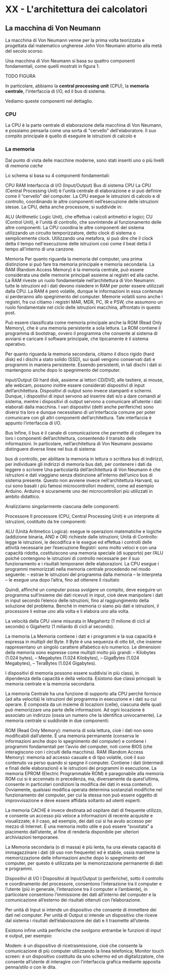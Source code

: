 # XX - L'architettura dei calcolatori

## La macchina di Von Neumann

La macchina di Von Neumann venne per la prima volta teorizzata e progettata dal matematico ungherese John Von Neumann attorno alla metà del secolo scorso.

Una macchina di Von Neumann si basa su quattro componenti fondamentali, come quelli mostrati in figura 1.

TODO FIGURA

In particolare, abbiamo la **central processing unit** (CPU), la **memoria centrale**, l'interfaccia di I/O, ed il bus di sistema.

Vediamo queste componenti nel dettaglio.

### CPU

La CPU è la parte centrale di elaborazione della macchina di Von Neumann, e possiamo pensarla come una sorta di "cervello" dell'elaboratore. Il suo compito principale è quello di eseguire le istruzioni di calcolo e 

### La memoria

Dal punto di vista delle macchine moderne, sono stati inseriti uno o più livelli di *memoria cache*

Lo schema si basa su 4 componenti fondamentali:

CPU
RAM
Interfaccia di I/O (Input/Output)
Bus di sistema
CPU
La CPU (Central Processing Unit) è l'unità centrale di elaborazione e si può definire come il “cervello” del computer. La CPU esegue le istruzioni di calcolo e di controllo, coordinando le altre componenti nell’esecuzione delle istruzioni stesse. La CPU, detta anche processore, si suddivide in:

ALU (Arithmetic Logic Unit), che effettua i calcoli aritmetici e logici;
CU (Control Unit), è l'unità di controllo, che sovrintende al funzionamento delle altre componenti.
La CPU coordina le altre componenti del sistema utilizzando un circuito temporizzatore, detto clock di sistema o semplicemente clock. Utilizzando una metafora, si può dire che il clock detta il tempo nell'esecuzione delle istruzioni così come il beat detta il tempo all'interno di una canzone.

Memoria
Per quanto riguarda la memoria del computer, una prima distinzione si può fare tra memoria principale e memoria secondaria. La RAM (Random Access Memory) è la memoria centrale, può essere considerata una delle memorie principali assieme ai registri ed alla cache. La RAM riveste un ruolo fondamentale nell’architettura di Von Neumann: tutte le istruzioni ed i dati devono risiedere in RAM per poter essere utilizzati dalla CPU. La RAM è però volatile, dunque le informazioni in essa contenute si perderanno allo spegnimento del computer. Memorie volatili sono anche i registri, fra cui citiamo i registri MAR, MDR, PC, IR e PSW, che assumono un ruolo fondamentale nel ciclo delle istruzioni macchina, affrontato in questo post. 

Può essere classificata come memoria principale anche la ROM (Read Only Memory), che è una memoria persistente a sola lettura. La ROM contiene il programma di bootstrap, ovvero il programma che consente al sistema di avviarsi e caricare il software principale, che tipicamente è il sistema operativo.

Per quanto riguarda la memoria secondaria, citiamo il disco rigido (hard disk) ed i dischi a stato solido (SSD), sui quali vengono conservati dati e programmi in maniera persistente. Essendo persistenti, in tali dischi i dati si mantengono anche dopo lo spegnimento del computer.

Input/Output
Gli hard disk, assieme ai lettori CD/DVD, alle tastiere, ai mouse, alle webcam, possono inoltre essere considerati dispositivi di input dell’architettura. Dispositivi di output sono invece stampanti e schermi. Dunque, i dispositivi di input servono ad inserire dati e/o a dare comandi al sistema, mentre i dispositivi di output servono a comunicare all’utente i dati elaborati dalla macchina. I vari dispositivi (detti anche periferiche) sono diversi tra loro e dunque necessitano di un’interfaccia comune per poter comunicare con gli altri componenti dell’architettura. Tale interfaccia è appunto l’interfaccia di I/O.

Bus
Infine, il bus è il canale di comunicazione che permette di collegare tra loro i componenti dell’architettura, consentendo il transito delle informazioni. In particolare, nell’architettura di Von Neumann possiamo distinguere diverse linee nel bus di sistema:

bus di controllo, per abilitare la memoria in lettura o scrittura
bus di indirizzi, per individuare gli indirizzi di memoria
bus dati, per contenere i dati da leggere o scrivere
Una particolarità dell’architettura di Von Neumann è che istruzioni e dati viaggiano senza distinzione all’interno dell’unico bus di sistema presente. Questo non avviene invece nell'architettura Harvard, su cui sono basati i più famosi microcontrollori moderni, come ad esempio Arduino. Arduino è sicuramente uno dei microcontrollori più utilizzati in ambito didattico.




Analizziamo singolarmente ciascuna delle componenti.

Processore
Il processore (CPU, Central Processing Unit) è un interprete di istruzioni, costituito da tre componenti:

ALU (Unità Aritmetico Logica): esegue le operazioni matematiche e logiche (addizione binaria, AND e OR) richieste dalle istruzioni;
Unità di Controllo: legge le istruzioni, le decodifica e le esegue ed effettua i controlli delle attività necessarie per l’esecuzione
Registri: sono molto veloci e con una capacità ridotta, costituiscono una memoria speciale (di supporto) per l’ALU poiché contengono le istruzioni di controllo necessarie per il suo funzionamento e i risultati temporanei delle elaborazioni.
La CPU esegue i programmi memorizzati nella memoria centrale procedendo nel modo seguente:
– estrae le istruzioni del programma dalla memoria
– le interpreta
– le esegue una dopo l’altra, fino ad ottenere il risultato

Quindi, affinché un computer possa svolgere un compito, deve eseguire un programma sull’insieme dei dati ricevuti in input, cioè deve manipolare i dati in input secondo l’elenco delle istruzioni, fino al raggiungimento della soluzione del problema.
Benché in memoria ci siano più dati e istruzioni, il processore li estrae uno alla volta e li elabora uno alla volta.

La velocità della CPU viene misurata in Megahertz (1 milione di cicli al secondo) o Gigahertz (1 miliardo di cicli al secondo).

La memoria
La Memoria contiene i dati e i programmi e la sua capacità è espressa in multipli del Byte.
Il Byte è una sequenza di otto bit, che insieme rappresentano un singolo carattere alfabetico e/o numerico. Le dimensioni della memoria sono espresse come multipli molto più grandi:
– Kilobytes (1.024 bytes),
– Megabytes (1.024 Kilobytes),
– GigaBytes (1.024 Megabytes),
– TeraBytes (1.024 Gigabytes).

I dispositivi di memoria possono essere suddivisi in più classi, in dipendenza della capacità e della velocità. Esistono due classi principali: la memoria centrale e la memoria secondaria.

La memoria Centrale ha una funzione di supporto alla CPU perché fornisce (ad alta velocità) le istruzioni del programma in esecuzione e i dati su cui operare. È composta da un insieme di locazioni (celle), ciascuna delle quali può memorizzare una parte delle informazioni. Ad ogni locazione è associato un indirizzo (ossia un numero che la identifica univocamente). La memoria centrale si suddivide in due componenti:

ROM (Read Only Memory): memoria di sola lettura, cioè i dati non sono modificabili dall’utente. È una memoria permanente (conserva le informazioni anche dopo lo spegnimento del computer) e contiene i programmi fondamentali per l’avvio del computer, noti come BIOS (che interagiscono con i circuiti della macchina).
RAM (Random Access Memory): memoria ad accesso casuale e di tipo volatile, cioè il suo contenuto va perso quando si spegne il computer. Contiene i dati (intermedi e finali delle elaborazioni) e le istruzioni dei programmi in esecuzione.
La memoria EPROM (Electric Programmable ROM) è paragonabile alla memoria ROM cui si è accennato in precedenza, ma, diversamente da quest’ultima, consente in particolari condizioni la modifica dei dati in essa contenuti. Ovviamente, qualsiasi modifica operata determina sostanziali modifiche nel funzionamento del computer, per cui la stessa non può essere oggetto di improvvisazione e deve essere affidata soltanto ad utenti esperti.

La memoria CACHE è invece destinata ad ospitare dati di frequente utilizzo, e consente un accesso più veloce a informazioni di recente acquisite e visualizzate; è il caso, ad esempio, dei dati cui si ha avuto accesso per mezzo di Internet. È una memoria molto utile e può essere “svuotata” a piacimento dall’utente, al fine di renderla disponibile per ulteriori archiviazioni temporanee.

La Memoria secondaria (o di massa) è più lenta, ha una elevata capacità di immagazzinare i dati (di uso non frequente) ed è stabile, ossia mantiene la memorizzazione delle informazioni anche dopo lo spegnimento del computer, per questo è utilizzata per la memorizzazione permanente di dati e programmi.

Dispositivi di I/O
I Dispositivi di Input/Output (o periferiche), sotto il controllo e coordinamento del processore, consentono l’interazione tra il computer e l’utente (più in generale, l’interazione tra il computer e l’ambiente), in particolare consentono l’immissione dei dati all’interno del computer e la comunicazione all’esterno dei risultati ottenuti con l’elaborazione.

Per unità di Input si intende un dispositivo che consente di immettere dei dati nel computer. Per unità di Output si intende un dispositivo che riceve dal sistema i risultati dell’elaborazione dei dati e li trasmette all’utente.

Esistono infine unità periferiche che svolgono entrambe le funzioni di input e output, per esempio:

Modem: è un dispositivo di ricetrasmissione, cioè che consente la comunicazione di più computer utilizzando la linea telefonica;
Monitor touch screen: è un dispositivo costituito da uno schermo ed un digitalizzatore, che consente all’utente di interagire con l’interfaccia grafica mediante apposita penna/stilo o con le dita.